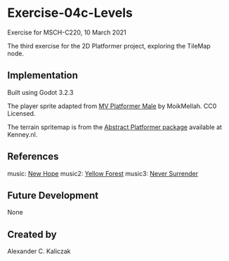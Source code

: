 # Exercise-04c-Levels
Exercise for MSCH-C220, 10 March 2021

The third exercise for the 2D Platformer project, exploring the TileMap node.

## Implementation
Built using Godot 3.2.3

The player sprite adapted from [MV Platformer Male](https://opengameart.org/content/mv-platformer-male-32x64) by MoikMellah. CC0 Licensed.

The terrain spritemap is from the [Abstract Platformer package](https://kenney.nl/assets/abstract-platformer) available at Kenney.nl.

## References
music: [New Hope](https://patrickdearteaga.com/chiptune-8-bit-retro/)
music2: [Yellow Forest](https://patrickdearteaga.com/chiptune-8-bit-retro/)
music3: [Never Surrender](https://patrickdearteaga.com/chiptune-8-bit-retro/)


## Future Development
None

## Created by 
Alexander C. Kaliczak
